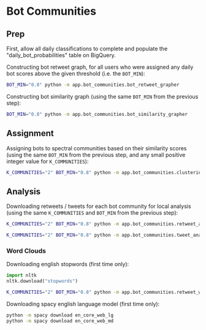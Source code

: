 # Bot Communities

## Prep

First, allow all daily classifications to complete and populate the "daily_bot_probabilities" table on BigQuery.

Constructing bot retweet graph, for all users who were assigned any daily bot scores above the given threshold (i.e. the `BOT_MIN`):

```sh
BOT_MIN="0.8" python -m app.bot_communities.bot_retweet_grapher
```

Constructing bot similarity graph (using the same `BOT_MIN` from the previous step):

```sh
BOT_MIN="0.8" python -m app.bot_communities.bot_similarity_grapher
```

## Assignment

Assigning bots to spectral communities based on their similarity scores (using the same `BOT_MIN` from the previous step, and any small positive integer value for `K_COMMUNITIES`):

```sh
K_COMMUNITIES="2" BOT_MIN="0.8" python -m app.bot_communities.clustering
```

## Analysis

Downloading retweets / tweets for each bot community for local analysis (using the same `K_COMMUNITIES` and `BOT_MIN` from the previous step):

```sh
K_COMMUNITIES="2" BOT_MIN="0.8" python -m app.bot_communities.retweet_analyzer
```


```sh
K_COMMUNITIES="2" BOT_MIN="0.8" python -m app.bot_communities.tweet_analyzer
```

### Word Clouds

Downloading english stopwords (first time only):

```py
import nltk
nltk.download("stopwords")
```

```sh
K_COMMUNITIES="2" BOT_MIN="0.8" python -m app.bot_communities.retweet_wordclouds
```

Downloading spacy english language model (first time only):

```sh
python -m spacy download en_core_web_lg
python -m spacy download en_core_web_md
```
